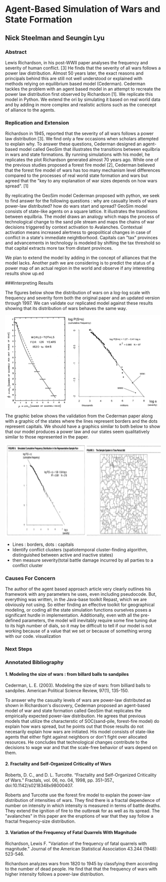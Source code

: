 # Agent-Based Simulation of Wars and State Formation
## Nick Steelman and Seungin Lyu

### Abstract

Lewis Richardson, in his post-WWII paper analyses the frequency and severity of human conflict. [3]
He finds that the severity of all wars follows a power law distribution. Almost 50 years later, the exact reasons and principals behind this are still not well understood or explained with methods relying on equilibrium based model (Cederman).
Cederman tackles the problem with an agent based model in an attempt to recreate the power law distribution first observed by Richardson [1].
We replicate this model in Python. We extend the ori by simulating it based on real world data and by adding in more complex and realistic actions such as the conecept of alliance to the agents.


### Replication and Extension
Richardson in 1945, reported that the severity of all wars follows a power law distribution [3]. We find only a few occasions when scholars attempted to explain why.
To answer these questions, Cederman designed an agent-based model called GeoSim that illustrates the transitions between equilbria in wars and state formations.
By running simulations with his model, he replicates the plot Richardson generated almost 70 years ago. While one of the previous studies proposed a forest fire model [2], Cederman believed
that the forest fire model of wars has too many mechanism level differences compared to the processes of real world state formation and wars but agreed that the "key to any explanation
of war sizes depends on how wars spread". [1]

By replicating the GeoSim model Cederman proposed with python, we seek to find answer for the following questions : why are casualty levels of wars power-law distributed? how do wars start and spread?
GeoSim model consists of state-like agents on a square lattice. It illustrates the transitions between equilbria. The model draws an analogy which maps the process of technological change to the sand pile stream and maps the chains of war decisions triggered by context activation to Avalanches.
Contextual activation means increased alertness to geopolitical changes in case of conflict in a state's immediate neightborhood. Capitals can "tax" provinces and advancements in technology is modeled by shifting the tax threshold so that capital extracts more tax from distant provinces.

We plan to extend the model by adding in the concept of alliances that the model lacks. Another path we are considering is to predict the status of a power map of an actual region
in the world and observe if any interesting results show up.ed

###Interpreting Results

The figures below show the distribution of wars on a log-log scale with frequency and severity form both the original paper and an updated version through 1997. We can validate our replicated model against these results showing that its distribution of wars behaves the same way.

<p align="center">
 <img src="../resources/1-2.png" width=750px height=300px ></img>
</p>

The graphic below shows the validation from the Cederman paper along with a graphic of the states where the lines represent borders and the dots represent capitals. We should have a graphics similar to both below to show that our model produces a power law and our states seem qualitatively similar to those represented in the paper.

<p align="center">
 <img src="../resources/3-4.png" width=750px height=300px ></img>
</p>

- Lines : borders, dots : capitals
- Identify conflict clusters (spatiotemporal cluster-finding algorithm, distinguished between active and inactive states)
- then measure severity(total battle damage incurred by all parties to a conflict cluster

### Causes For Concern
The author of the agent based approach article very clearly outlines his framework with any parameters he uses, even including pseudocode. But, everything was written, in the Java-base toolkit Repast, which we are obviously not using. So either finding an effective toolkit for geographical modeling, or coding all the state simulation functions ourselves poses a significant hurdle in implementation. Additionally, even with all the pre-defined parameters, the model will inevitably require some fine tuning due to its high number of dials, so it may be difficult to tell if our model is not working because of a value that we set or because of something wrong with our code.
visualization

### Next Steps

### Annotated Bibliography

#### 1. Modeling the size of wars : from billard balls to sandpiles

Cederman, L. E. (2003). Modeling the size of wars: from billiard balls to sandpiles. American Political Science Review, 97(1), 135-150.

To answer why the casualty levels of wars are power-law distributed as shown in Richardson's discovery, Cederman proposed an agent-based model of war and state formation called GeoSim that replicates the empirically expected power-law distribution. He agrees that previous models that utilize the characterstic of SOC(sand-pile, forest-fire model) do explain how wars spread, but he points out that those results do not necesarily explain how wars are initiated. His model consists of state-like agents that either fight against neighbors or don't fight over allocated resources. He concludes that technological changes contribute to the decisions to wage war and that the scale-free behavior of wars depend on them.

#### 2. Fractality and Self-Organized Criticality of Wars

Roberts, D. C., and D. L. Turcotte. “Fractality and Self-Organized Criticality of Wars.” Fractals, vol. 06, no. 04, 1998, pp. 351–357., doi:10.1142/s0218348x98000407.

Roberts and Turcotte use the forest fire model to explain the power-law distribution of intensities of wars. They find there is a fractal dependence of number on intensity in which intensity is measured in terms of battle deaths. They extend the ignition of fire to the outbreak for as well as its spread. The "avalanches" in this paper are the eruptions of war that they say follow a fractal frequency-size distribution.

#### 3. Variation of the Frequency of Fatal Quarrels With Magnitude

Richardson, Lewis F. "Variation of the frequency of fatal quarrels with magnitude." Journal of the American Statistical Association 43.244 (1948): 523-546.

Richardson analyzes wars from 1820 to 1945 by classfying them according to the number of dead people. He find that that the frequency of wars with higher intensity follows a power-law distribution.
